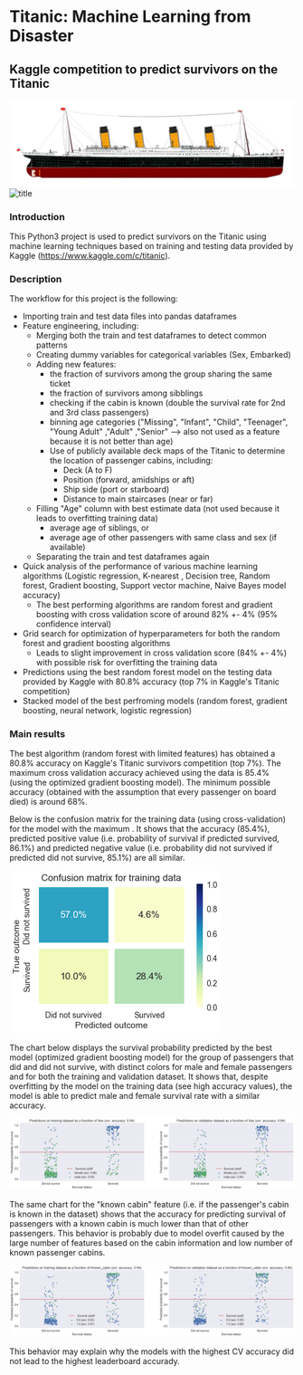 # Titanic: Machine Learning from Disaster

## Kaggle competition to predict survivors on the Titanic


![title](./Cd51-1000g.gif)  
![title]("./Titanic_Deckplans_B_Deck.png")  


### Introduction

This Python3 project is used to predict survivors on the Titanic using machine learning techniques based on training and testing data provided by Kaggle (https://www.kaggle.com/c/titanic).

### Description

The workflow for this project is the following:
- Importing train and test data files into pandas dataframes
- Feature engineering, including:
    - Merging both the train and test dataframes to detect common patterns
    - Creating dummy variables for categorical variables (Sex, Embarked)
    - Adding new features: 
        - the fraction of survivors among the group sharing the same ticket
        - the fraction of survivors among sibblings
        - checking if the cabin is known (double the survival rate for 2nd and 3rd class passengers)
        - binning age categories ("Missing", "Infant", "Child", "Teenager", "Young Adult" ,"Adult" ,"Senior" --> also not used as a feature because it is not better than age)
        - Use of publicly available deck maps of the Titanic to determine the location of passenger cabins, including:
           - Deck (A to F)
           - Position (forward, amidships or aft)
           - Ship side (port or starboard)
           - Distance to main staircases (near or far)
    - Filling "Age" column with best estimate data (not used because it leads to overfitting training data)
        - average age of siblings, or
        - average age of other passengers with same class and sex (if available)
    - Separating the train and test dataframes again
- Quick analysis of the performance of various machine learning algorithms (Logistic regression, K-nearest , Decision tree, Random forest, Gradient boosting, Support vector machine, Naive Bayes model accuracy)
    - The best performing algorithms are random forest and gradient boosting with cross validation score of around 82% +- 4% (95% confidence interval)
- Grid search for optimization of hyperparameters for both the random forest and gradient boosting algorithms
    - Leads to slight improvement in cross validation score (84% +- 4%) with possible risk for overfitting the training data
- Predictions using the best random forest model on the testing data provided by Kaggle with 80.8% accuracy (top  7% in Kaggle's Titanic competition)
- Stacked model of the best perfroming models (random forest, gradient boosting, neural network, logistic regression)

### Main results

The best algorithm (random forest with limited features) has obtained a 80.8% accuracy on Kaggle's Titanic survivors competition (top 7%). The maximum cross validation accuracy achieved using the data is 85.4% (using the optimized gradient boosting model). The minimum possible accuracy (obtained with the assumption that every passenger on board died) is around 68%.

Below is the confusion matrix for the training data (using cross-validation) for the model with the maximum . It shows that the accuracy (85.4%), predicted positive value (i.e. probability of survival if predicted survived, 86.1%) and predicted negative value (i.e. probability did not survived if predicted did not survive, 85.1%) are all similar. 

![title](./Results_accuracy.png)  

The chart below displays the survival probability predicted by the best model (optimized gradient boosting model) for the group of passengers that did and did not survive, with distinct colors for male and female passengers and for both the training and validation dataset. It shows that, despite overfitting by the model on the training data (see high accuracy values), the model is able to predict male and female survival rate with a similar accuracy.

![title](./Predictions_sex.png)

The same chart for the "known cabin" feature (i.e. if the passenger's cabin is known in the dataset) shows that the accuracy for predicting survival of passengers with a known cabin is much lower than that of other passengers. This behavior is probably due to model overfit caused by the large number of features based on the cabin information and  low number of known passenger cabins.

![title](./Predictions_cabin.png)

This behavior may explain why the models with the highest CV accuracy did not lead to the highest leaderboard accurady.
